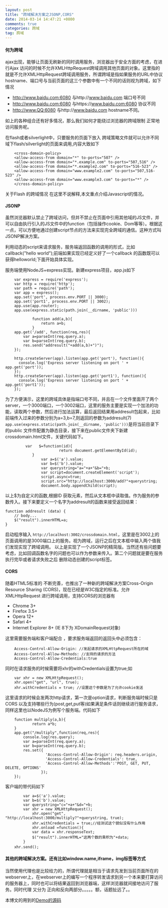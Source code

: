 ```yaml
---
layout: post
title: "跨域解决方案之JSONP,CORS"
date: 2014-03-14 14:47:21 +0800
comments: true
categories: 跨域
tag: 跨域
---
```

#### 何为跨域

ajax出现，能够让页面无刷新的同时调用服务，浏览器出于安全方面的考虑，在进行Ajax 访问的时候不允许XMLHttpRequest跨域调用其他页面的对象。这里指的就是不允许XMLHttpRequest跨域调用服务，所谓跨域是指如果服务的URL中协议 hostname、端口号与当前页面的这三个参数中有一个不同的话则视为跨域，如下情况

- http://www.baidu.com:6080 与http://www.baidu.com 端口号不同
- http://www.baidu.com:6080 与https://www.baidu.com:6080 协议不同
- http://www.QQ:6080 与http://www.baidu.com  hostname不同。

如上的各种组合还有好多情况，那么我们如何才能绕过浏览器的跨域限制 正常地访问服务呢。

在flash或者silverlight中，只要服务的页面下放入 跨域策略文件就可以允许不同域下flash/silverlight的页面来调用,内容大致如下

		<cross-domain-policy> 
		<allow-access-from domain="*" to-ports="507" /> 
		<allow-access-from domain="*.example.com" to-ports="507,516" /> 
		<allow-access-from domain="*.example2.com" to-ports="516-523" /> 
		<allow-access-from domain="www.example2.com" to-ports="507,516-523" /> 
		<allow-access-from domain="www.example3.com" to-ports="*" /> 
		</cross-domain-policy> 

关于Flash 的跨域情况 在这里不说解释,本文重点介绍Javascript的情况。

#### JSONP
虽然浏览器默认禁止了跨域访问，但并不禁止在页面中引用其他域的JS文件，并可以自由执行引入的JS文件中的function（包括操作cookie、Dom等等）。根据这一点，可以方便地通过创建script节点的方法来实现完全跨域的通信。这种方式叫JSONP解决方案。

利用动态的script来请求服务，服务端返回函数的调用的形式，比如callback("hello world");前端如果实现已经定义好了一个callback 的函数既可以获得helloworld;下面开始具体实现。

服务端使用NodeJS+express实现。新建express项目，app.js如下

		var express = require('express');
		var http = require('http');
		var path = require('path');
		var app = express();
		app.set('port', process.env.PORT || 3000);
		app.set('port1', process.env.PORT || 3002);
		app.use(app.router);
		app.use(express.static(path.join(__dirname, 'public')))

				function add(a,b){
					return a+b;
				} 
		app.get('/add', function(req,res){
			var a=parseInt(req.query.a);
			var b=parseInt(req.query.b);
		 	res.send("addresult("+add(a,b)+")");
		});

		http.createServer(app).listen(app.get('port'), function(){
		  console.log('Express server listening on port ' + app.get('port'));
		});
		http.createServer(app).listen(app.get('port1'), function(){
		  console.log('Express server listening on port ' + app.get('port1'));
		});

为了方便演示，这里的跨域具体是指端口号不同，并且在一个文件里面开了两个server，一个3000端口，一个3002端口，这里的服务主要是实现一个加法的功能，读取两个参数，然后进行加法运算，最后返回结果用addresult包起来，比如前端传入过来的参数分别为a=3,b=7,则返回的参数为addresult(7) `app.use(express.static(path.join(__dirname, 'public')))`是将当前目录下的public 文件件配置为静态目录，接下来在public文件夹下新建crossdomain.html文件，关键代码如下。

			 var   $=function(id){
							return document.getElementById(id);
				}				
					var a=$('a').value;
					var b=$('b').value;
				    var querystring="a="+a+"&b="+b;
					var script=document.createElement('script');
					script.async=true;
					script.src="http://localhost:3000/add?"+querystring;
					document.body.appendChild(script);
				
以上$为自定义的函数,根据ID 获取元素，然后从文本框中读取值。作为服务的参数传入。接下来要定义一个名字为addresult的函数来接受返回结果：

	function addresult (data) {
		// body... 
		$("result").innerHTML=a;
	}

启动程序输入 `http://localhost:3002/crossdomain.html`，这里是在3002上的页面调用的是3000端口上的服务。视为跨域，运行之后在文本框中输入两个值我们发现实现了跨域调用。
以上是实现了一个JSONP的精简版。当然还有些问题要考虑，比如回调函数名字的问题也可以作为参数来传入。第二个问题就是要在服务执行完毕或者请求失败之后 删除动态创建的script标签。

#### CORS 

随着HTML5标准的 不断完善，也推出了一种新的跨域解决方案Cross-Origin Resource Sharing (CORS)，现在已经是W3C指定的标准。允许 XMLHttpRequest 进行跨域调用，支持CORS的浏览器有

- Chrome 3+
- Firefox 3.5+
- Opera 12+
- Safari 4+
- Internet Explorer 8+ (IE 8下为   XDomainRequest对象)

这里需要服务端和客户端配合 ，要求服务端返回的返回头中必须包含：

		Access-Control-Allow-Origin: //发起请求的XMLHttpRequest所在的域
		Access-Control-Allow-Methods: //支持的请求的方法
		Access-Control-Allow-Credentials:true

同时在请求服务的时候需要将xhr的withCredentials设置为true;如

		var xhr = new XMLHttpRequest();
		xhr.open("get", "url", true);
		xhr.withCredentials = true; //设置这个参数是为了允许cookie发送

这里请求的时候会发两次http请求，第一次是option请求，判断服务端时候只是CORS 以及支持哪些行为(post,get,put等)如果满足条件话则继续进行服务请求，同样这里也以NodeJS为例写个服务端。代码如下


		function multiply(a,b){
				return a*b;
		}
		app.get("/multiply",function(req,res){
			console.log(res.query);
			var a=parseInt(req.query.a);
			var b=parseInt(req.query.b);
			res.set({
					  'Access-Control-Allow-Origin': req.headers.origin,
					  'Access-Control-Allow-Credentials': true,
					  'Access-Control-Allow-Methods':'POST, GET, PUT, DELETE, OPTIONS'
					});
		});

客户端的带代码如下

			var a=$('a').value;
			var b=$('b').value;
			var querystring="c="+a+"&d="+b;
			var xhr = new XMLHttpRequest();
				xhr.open("get", "http://localhost:3000/multiply?"+querystring, true);
				xhr.withCredentials = true;//经测试这个貌似没有什么作用
				xhr.onload =function(){
				var data = xhr.responseText;
				$("result").innerHTML="这两个数的乘积为"+data;
			}
		xhr.send();　　

#### 其他的跨域解决方案。还有比如window.name,iframe，img标签等方式
当然使用代理也是比较给力的，所谓代理就是相当于请求先发到当前页面所在的webserver上，在webserver上的编写一个程序转发请求到另一个本来要打算访问的服务器上，同时也可以将结果返回到浏览器端，这样浏览器就间接地访问了服务。同时代理 又分为 正向和反向两部分。。。。。额，话题扯远了。。

本博文的用到的[Demo的源码](https://github.com/kunkun12/cross-domain)

